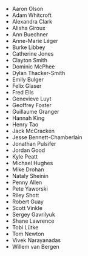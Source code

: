 * Aaron Olson
* Adam Whitcroft
* Alexandra Clark
* Alisha Giroux
* Ann Buechner
* Anne-Marie Léger
* Burke Libbey
* Catherine Jones
* Clayton Smith
* Dominic McPhee
* Dylan Thacker-Smith
* Emily Bulger
* Felix Glaser
* Fred Ells
* Genevieve Luyt
* Geoffrey Foster
* Guillaume Granger
* Hannah King
* Henry Tao
* Jack McCracken
* Jesse Bennett-Chamberlain
* Jonathan Pulsifer
* Jordan Good
* Kyle Peatt
* Michael Hughes
* Mike Drohan
* Nataly Sheinin
* Penny Allen
* Pete Yaworski
* Riley Shott
* Robert Guay
* Scott Vinkle
* Sergey Gavrilyuk
* Shane Lawrence
* Tobi Lütke
* Tom Newton
* Vivek Narayanadas
* Willem van Bergen

